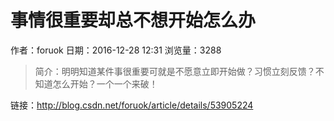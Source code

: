 # 事情很重要却总不想开始怎么办
作者：foruok
日期：2016-12-28 12:31
浏览量：3288
> 简介：明明知道某件事很重要可就是不愿意立即开始做？习惯立刻反馈？不知道怎么开始？一个一个来破！

 链接：http://blog.csdn.net/foruok/article/details/53905224
